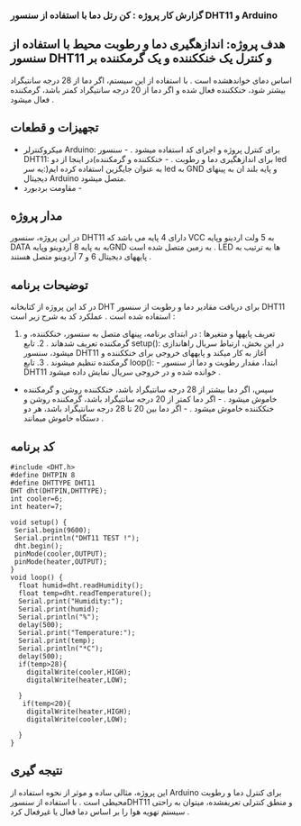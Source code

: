 ### گزارش کار پروژه : کن رتل دما با استفاده از سنسور DHT11 و Arduino
## هدف پروژه: اندازهگیری دما و رطوبت محیط با استفاده از سنسور DHT11 و کنترل یک خنککننده و یک گرمکننده بر
اساس دمای خواندهشده است . با استفاده از این سیستم، اگر دما از 28 درجه سانتیگراد بیشتر شود، خنککننده فعال شده و اگر
دما از 20 درجه سانتیگراد کمتر باشد، گرمکننده فعال میشود .
## تجهیزات و قطعات
- میکروکنترلر Arduino: برای کنترل پروژه و اجرای کد استفاده میشود . - سنسور DHT11: برای اندازهگیری دما و رطوبت . - خنککننده و گرمکننده)در اینجا از دو led به عنوان جایگزین استفاده کرده ایم(:یه سر led به GND و پایه بلند ان به
پینهای دیجیتال Arduino متصل میشود.
- مقاومت
بردبورد -
## مدار پروژه
در این پروژه، سنسور DHT11 دارای 4 پایه می باشد که VCC به 5 ولت اردینو وپایه DATA به به پایه 8 آردوینو وپایهGND به زمین متصل شده است . LED ها به ترتیب به پایههای دیجیتال 6 و 7 آردوینو متصل هستند .
## توضیحات برنامه
در کد این پروژه از کتابخانه DHT برای دریافت مقادیر دما و رطوبت از سنسور DHT11 استفاده شده است . عملکرد کد به شرح زیر است :
1. تعریف پایهها و متغیرها : در ابتدای برنامه، پینهای متصل به سنسور، خنککننده، و گرمکننده تعریف شدهاند . 2. تابع setup(): در این بخش، ارتباط سریال راهاندازی میشود، سنسور DHT11 آغاز به کار میکند و پایههای خروجی
برای خنککننده و گرمکننده تنظیم میشوند . 3. تابع loop(): - ابتدا، مقدار رطوبت و دما از سنسور DHT11 خوانده شده و در خروجی سریال نمایش داده میشود .
- سپس، اگر دما بیشتر از 28 درجه سانتیگراد باشد، خنککننده روشن و گرمکننده خاموش میشود . - اگر دما کمتر از 20 درجه سانتیگراد باشد، گرمکننده روشن و خنککننده خاموش میشود . - اگر دما بین 20 تا 28 درجه سانتیگراد باشد، هر دو دستگاه خاموش میمانند .
## کد برنامه
```
#include <DHT.h>
#define DHTPIN 8
#define DHTTYPE DHT11
DHT dht(DHTPIN,DHTTYPE);
int cooler=6;
int heater=7;

void setup() {
 Serial.begin(9600);
 Serial.println("DHT11 TEST !");
 dht.begin();
 pinMode(cooler,OUTPUT);
 pinMode(heater,OUTPUT);
}
void loop() {
  float humid=dht.readHumidity();
  float temp=dht.readTemperature();
  Serial.print("Humidity:");
  Serial.print(humid);
  Serial.println("%");
  delay(500);
  Serial.print("Temperature:");
  Serial.print(temp);
  Serial.println("*C");
  delay(500);
  if(temp>28){
    digitalWrite(cooler,HIGH);
    digitalWrite(heater,LOW);
    
  }
   if(temp<20){
    digitalWrite(heater,HIGH);
    digitalWrite(cooler,LOW);
    
  }
}

```
## نتیجه گیری
این پروژه، مثالی ساده و موثر از نحوه استفاده از Arduino برای کنترل دما و رطوبت محیطی است . با استفاده از سنسورDHT11 و منطق کنترلی تعریفشده، میتوان به راحتی سیستم تهویه هوا را بر اساس دما فعال یا غیرفعال کرد .
